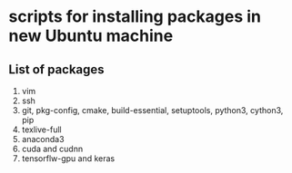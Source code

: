 # scripts for installing packages in new Ubuntu machine

## List of packages

1. vim
2. ssh
3. git, pkg-config, cmake, build-essential, setuptools, python3, cython3, pip
4. texlive-full
5. anaconda3
6. cuda and cudnn
7. tensorflw-gpu and keras
